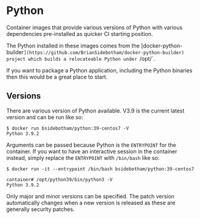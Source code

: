 # Python

Container images that provide various versions of Python with various dependencies pre-installed as quicker CI starting position.

The Python installed in these images comes from the [docker-python-builder`](https://github.com/BrianSidebotham/docker-python-builder) project which builds a relocateable Python under `/opt/`.

If you want to package a Python application, including the Python binaries then this would be a great place to start.

## Versions

There are various version of Python available. V3.9 is the current latest version and can be run like so:

```console
$ docker run bsidebotham/python:39-centos7 -V
Python 3.9.2
```

Arguments can be passed because Python is the `ENTRYPOINT` for the container. If you want to have an interactive session in the container instead, simply replace the `ENTRYPOINT` with `/bin/bash` like so:

```console
$ docker run -it --entrypoint /bin/bash bsidebotham/python:39-centos7

container# /opt/python39/bin/python3 -V
Python 3.9.2
```

Only major and minor versions can be specified. The patch version automatically changes when a new version is released as these are generally security patches.
